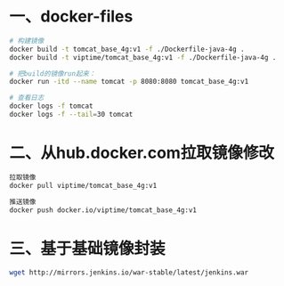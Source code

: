 # 一、docker-files

```bash
# 构建镜像
docker build -t tomcat_base_4g:v1 -f ./Dockerfile-java-4g .
docker build -t viptime/tomcat_base_4g:v1 -f ./Dockerfile-java-4g .

# 把build的镜像run起来：
docker run -itd --name tomcat -p 8080:8080 tomcat_base_4g:v1

# 查看日志
docker logs -f tomcat
docker logs -f --tail=30 tomcat
```

# 二、从hub.docker.com拉取镜像修改

```bash
拉取镜像
docker pull viptime/tomcat_base_4g:v1

推送镜像
docker push docker.io/viptime/tomcat_base_4g:v1
```

# 三、基于基础镜像封装

```bash
wget http://mirrors.jenkins.io/war-stable/latest/jenkins.war
```
